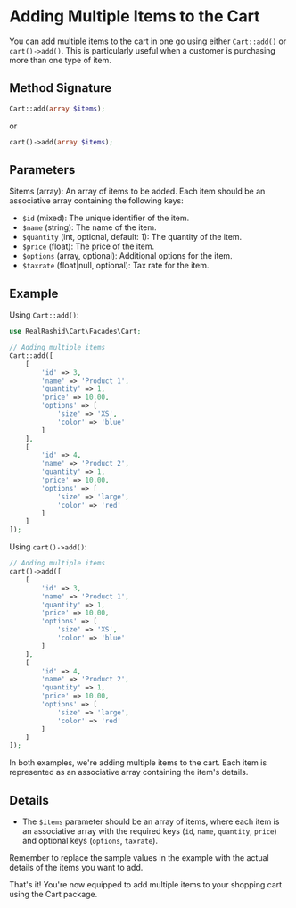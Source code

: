 # Adding Multiple Items to the Cart

You can add multiple items to the cart in one go using either `Cart::add()` or `cart()->add()`. This is particularly useful when a customer is purchasing more than one type of item.

## Method Signature

```php
Cart::add(array $items);
```

or

```php
cart()->add(array $items);
```

## Parameters
$items (array): An array of items to be added. Each item should be an associative array containing the following keys:
- `$id` (mixed): The unique identifier of the item.
- `$name` (string): The name of the item.
- `$quantity` (int, optional, default: 1): The quantity of the item.
- `$price` (float): The price of the item.
- `$options` (array, optional): Additional options for the item.
- `$taxrate` (float|null, optional): Tax rate for the item.

## Example

Using `Cart::add()`:

```php
use RealRashid\Cart\Facades\Cart;

// Adding multiple items
Cart::add([
    [
        'id' => 3,
        'name' => 'Product 1',
        'quantity' => 1,
        'price' => 10.00,
        'options' => [
            'size' => 'XS',
            'color' => 'blue'
        ]
    ],
    [
        'id' => 4,
        'name' => 'Product 2',
        'quantity' => 1,
        'price' => 10.00,
        'options' => [
            'size' => 'large',
            'color' => 'red'
        ]
    ]
]);
```
Using `cart()->add()`:

```php
// Adding multiple items
cart()->add([
    [
        'id' => 3,
        'name' => 'Product 1',
        'quantity' => 1,
        'price' => 10.00,
        'options' => [
            'size' => 'XS',
            'color' => 'blue'
        ]
    ],
    [
        'id' => 4,
        'name' => 'Product 2',
        'quantity' => 1,
        'price' => 10.00,
        'options' => [
            'size' => 'large',
            'color' => 'red'
        ]
    ]
]);
```
In both examples, we're adding multiple items to the cart. Each item is represented as an associative array containing the item's details.

## Details

- The `$items` parameter should be an array of items, where each item is an associative array with the required keys (`id`, `name`, `quantity`, `price`) and optional keys (`options`, `taxrate`). 

Remember to replace the sample values in the example with the actual details of the items you want to add.

That's it! You're now equipped to add multiple items to your shopping cart using the Cart package.
